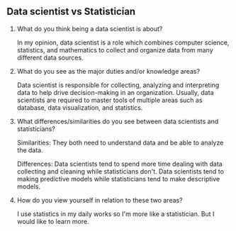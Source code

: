 ## Data scientist vs Statistician

1. What do you think being a data scientist is about?

    In my opinion, data scientist is a role which combines computer science, statistics, and mathematics to collect and organize data from many different data sources.

2. What do you see as the major duties and/or knowledge areas?

    Data scientist is responsible for collecting, analyzing and interpreting data to help drive decision-making in an organization. Usually, data scientists are required to master  tools of multiple areas such as database, data visualization, and statistics.

3. What differences/similarities do you see between data scientists and statisticians?

    Similarities: 
    They both need to understand data and be able to analyze the data.

    Differences: 
    Data scientists tend to spend more time dealing with data collecting and cleaning while statisticians don't. 
    Data scientists tend to making predictive models while statisticians tend to make descriptive models.

4. How do you view yourself in relation to these two areas?

    I use statistics in my daily works so I'm more like a statistician. But I would like to learn more.
